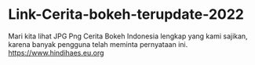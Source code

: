 # Link-Cerita-bokeh-terupdate-2022
Mari kita lihat JPG Png Cerita Bokeh Indonesia lengkap yang kami sajikan, karena banyak pengguna telah meminta pernyataan ini.
https://www.hindihaes.eu.org
